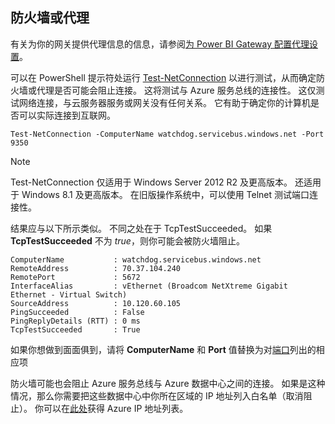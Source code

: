 ## <a name="firewall-or-proxy"></a>防火墙或代理
有关为你的网关提供代理信息的信息，请参阅[为 Power BI Gateway 配置代理设置](../service-gateway-proxy.md)。

可以在 PowerShell 提示符处运行 [Test-NetConnection](https://technet.microsoft.com/library/dn372891.aspx) 以进行测试，从而确定防火墙或代理是否可能会阻止连接。 这将测试与 Azure 服务总线的连接性。 这仅测试网络连接，与云服务器服务或网关没有任何关系。 它有助于确定你的计算机是否可以实际连接到互联网。

    Test-NetConnection -ComputerName watchdog.servicebus.windows.net -Port 9350

> [!NOTE]
> Test-NetConnection 仅适用于 Windows Server 2012 R2 及更高版本。 还适用于 Windows 8.1 及更高版本。 在旧版操作系统中，可以使用 Telnet 测试端口连接性。
> 
> 

结果应与以下所示类似。 不同之处在于 TcpTestSucceeded。 如果 **TcpTestSucceeded** 不为 *true*，则你可能会被防火墙阻止。

    ComputerName           : watchdog.servicebus.windows.net
    RemoteAddress          : 70.37.104.240
    RemotePort             : 5672
    InterfaceAlias         : vEthernet (Broadcom NetXtreme Gigabit Ethernet - Virtual Switch)
    SourceAddress          : 10.120.60.105
    PingSucceeded          : False
    PingReplyDetails (RTT) : 0 ms
    TcpTestSucceeded       : True

如果你想做到面面俱到，请将 **ComputerName** 和 **Port** 值替换为对[端口](../service-gateway-onprem.md#ports)列出的相应项

防火墙可能也会阻止 Azure 服务总线与 Azure 数据中心之间的连接。 如果是这种情况，那么你需要把这些数据中心中你所在区域的 IP 地址列入白名单（取消阻止）。 你可以在[此处](https://www.microsoft.com/download/details.aspx?id=41653)获得 Azure IP 地址列表。

